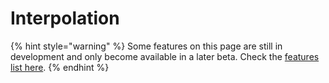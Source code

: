 # Interpolation

{% hint style="warning" %}
Some features on this page are still in development and only become available in a later beta. Check the [features list here](../../introduction/beta/#beta-features).
{% endhint %}

